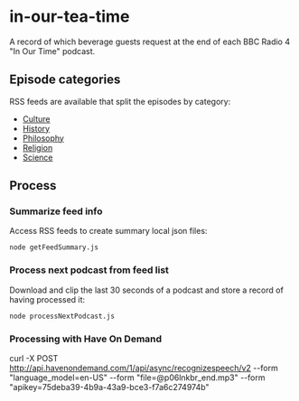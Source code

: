 # in-our-tea-time

A record of which beverage guests request at the end of each BBC Radio 4 "In Our Time" podcast.

## Episode categories

RSS feeds are available that split the episodes by category:

- [Culture](http://podcasts.files.bbci.co.uk/p01drwny.rss)
- [History](http://podcasts.files.bbci.co.uk/p01dh5yg.rss)
- [Philosophy](http://podcasts.files.bbci.co.uk/p01f0vzr.rss)
- [Religion](http://podcasts.files.bbci.co.uk/p01gvqlg.rss)
- [Science](http://podcasts.files.bbci.co.uk/p01gyd7j.rss)

## Process

### Summarize feed info

Access RSS feeds to create summary local json files:

```bsh
node getFeedSummary.js
```

### Process next podcast from feed list

Download and clip the last 30 seconds of a podcast and store a record of having processed it:

```bsh
node processNextPodcast.js
```

### Processing with Have On Demand

curl -X POST http://api.havenondemand.com/1/api/async/recognizespeech/v2 --form "language_model=en-US" --form "file=@p06lnkbr_end.mp3" --form "apikey=75deba39-4b9a-43a9-bce3-f7a6c274974b"
